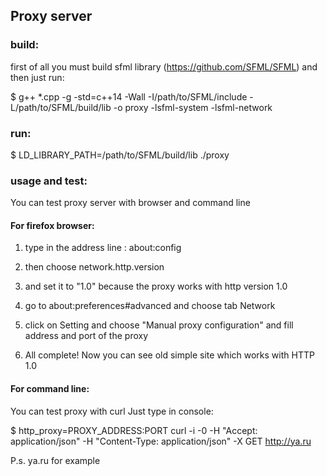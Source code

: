 ## Proxy server

### build:
first of all you must build sfml library (https://github.com/SFML/SFML) and then just run:

$ g++ *.cpp -g -std=c++14 -Wall -I/path/to/SFML/include -L/path/to/SFML/build/lib -o proxy -lsfml-system -lsfml-network

### run:
$ LD_LIBRARY_PATH=/path/to/SFML/build/lib ./proxy

### usage and test:
You can test proxy server with browser and command line

#### For firefox browser:
1) type in the address line : about:config
2) then choose network.http.version
3) and set it to "1.0" because the proxy works with http version 1.0

4) go to about:preferences#advanced and choose tab Network
5) click on Setting and choose "Manual proxy configuration" and fill address and port of the proxy
6) All complete! Now you can see old simple site which works with HTTP 1.0

#### For command line:
You can test proxy with curl
Just type in console:

$ http_proxy=PROXY_ADDRESS:PORT curl -i -0 -H "Accept: application/json" -H "Content-Type: application/json" -X GET http://ya.ru

P.s. ya.ru for example
